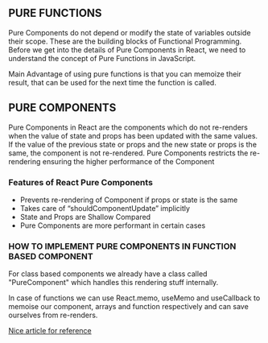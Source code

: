 ## PURE FUNCTIONS

Pure Components do not depend or modify the state of variables outside their scope. These are the building blocks of Functional Programming. Before we get into the details of Pure Components in React, we need to understand the concept of Pure Functions in JavaScript.

Main Advantage of using pure functions is that you can memoize their result, that can be used for the next time the function is called.

## PURE COMPONENTS

Pure Components in React are the components which do not re-renders when the value of state and props has been updated with the same values. If the value of the previous state or props and the new state or props is the same, the component is not re-rendered. Pure Components restricts the re-rendering ensuring the higher performance of the Component

### Features of React Pure Components

- Prevents re-rendering of Component if props or state is the same
- Takes care of “shouldComponentUpdate” implicitly
- State and Props are Shallow Compared
- Pure Components are more performant in certain cases

### HOW TO IMPLEMENT PURE COMPONENTS IN FUNCTION BASED COMPONENT

For class based components we already have a class called "PureComponent" which handles this rendering stuff internally.

In case of functions we can use React.memo, useMemo and useCallback to memoise our component, arrays and function respectively and can save ourselves from re-renders.

[Nice article for reference]("https://medium.com/technofunnel/working-with-react-pure-components-166ded26ae48")
